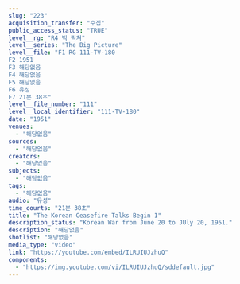 ```yaml
---
slug: "223"
acquisition_transfer: "수집"
public_access_status: "TRUE"
level__rg: "R4 빅 픽쳐"
level__series: "The Big Picture"
level__file: "F1 RG 111-TV-180
F2 1951
F3 해당없음
F4 해당없음
F5 해당없음
F6 유성
F7 21분 38초"
level__file_number: "111"
level__local_identifier: "111-TV-180"
date: "1951"
venues: 
  - "해당없음"
sources: 
  - "해당없음"
creators: 
  - "해당없음"
subjects: 
  - "해당없음"
tags: 
  - "해당없음"
audio: "유성"
time_courts: "21분 38초"
title: "The Korean Ceasefire Talks Begin 1"
description_status: "Korean War from June 20 to JUly 20, 1951."
description: "해당없음"
shotlist: "해당없음"
media_type: "video"
link: "https://youtube.com/embed/ILRUIUJzhuQ"
components: 
  - "https://img.youtube.com/vi/ILRUIUJzhuQ/sddefault.jpg"
---
```

